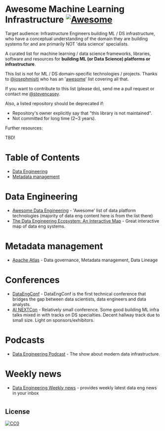 # Awesome Machine Learning **Infrastructure** [![Awesome](https://cdn.rawgit.com/sindresorhus/awesome/d7305f38d29fed78fa85652e3a63e154dd8e8829/media/badge.svg)](https://github.com/sindresorhus/awesome)

Target audience: Infrastructure Engineers building ML / DS infrastructure, who have a conceptual understanding of the domain they are building systems for and are primarily NOT 'data science' specialists. 

A curated list for machine learning / data science frameworks, libraries, software and resources for **building ML (or Data Science) platforms or infrastructure**. 

This list is not for ML / DS domain-specific technologies / projects. Thanks to [@josephmisiti](https://github.com/josephmisiti) who has an '[awesome](https://github.com/josephmisiti/awesome-machine-learning)' list covering all that.

If you want to contribute to this list (please do), send me a pull request or contact me [@stevencasey](https://twitter.com/stevencasey).

Also, a listed repository should be deprecated if:
* Repository's owner explicitly say that "this library is not maintained".
* Not committed for long time (2~3 years).

Further resources:

TBD!

# Table of Contents

<!-- MarkdownTOC depth=4 -->
- [Data Engineering](#data-engineering)
- [Metadata management](#metadata-management)

# Data Engineering

* [Awesome Data Engineering](https://github.com/igorbarinov/awesome-data-engineering) - 'Awesome' list of data platform technologies (majority of data eng content here is from the list there)
* [The Data Engineering Ecosystem: An Interactive Map](http://xyz.insightdataengineering.com/blog/pipeline_map.html) - Great interactive map of data eng systems.

# Metadata management
* [Apache Atlas](https://atlas.apache.org/) - Data governance, Metadata management, Data Lineage

# Conferences
* [DataEngConf](https://www.dataengconf.com/about) - DataEngConf is the first technical conference that bridges the gap between data scientists, data engineers and data analysts.
* [AI NEXTCon](http://aisv18.xnextcon.com/) - Relatively small conference. Some good building ML infra talks mixed in with tracks on DS specialties. Decent hallway track due to small size. Light on sponsors/exhibitors.

# Podcasts
* [Data Engineering Podcast](https://www.dataengineeringpodcast.com/) - The show about modern data infrastructure.

# Weekly news
* [Data Engineering Weekly news](https://www.dataengweekly.com/) - provides weekly latest data eng news in your inbox

#

## License

[![CC0](http://i.creativecommons.org/p/zero/1.0/88x31.png)](http://creativecommons.org/publicdomain/zero/1.0/)
